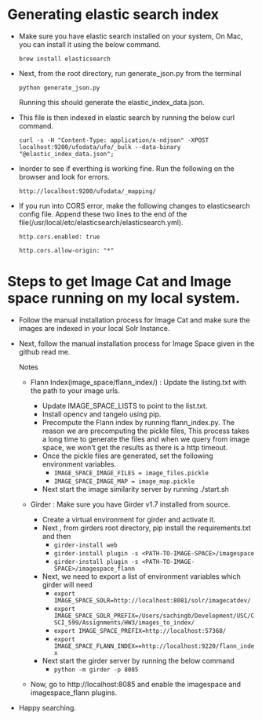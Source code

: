 # Generating elastic search index

* Make sure you have elastic search installed on your system, On Mac, you can install it using the below command.

	`brew install elasticsearch`

* Next, from the root directory, run generate_json.py from the terminal

	`python generate_json.py`

   Running this should generate the elastic_index_data.json.

* This file is then indexed in elastic search by running the below curl command.

	`curl -s -H "Content-Type: application/x-ndjson" -XPOST localhost:9200/ufodata/ufo/_bulk --data-binary "@elastic_index_data.json";`

* Inorder to see if everthing is working fine. Run the following on the browser and look for errors.

	`http://localhost:9200/ufodata/_mapping/`

* If you run into CORS error, make the following changes to elasticsearch config file. Append these two lines to the end of the file(/usr/local/etc/elasticsearch/elasticsearch.yml).

	`http.cors.enabled: true`
	
	`http.cors.allow-origin: "*"`

# Steps to get Image Cat and Image space running on my local system.

* Follow the manual installation process for Image Cat and make sure the images are indexed in your local Solr Instance.

* Next, follow the manual installation process for Image Space given in the github read me.

	Notes
	
	* Flann Index(image_space/flann_index/) : Update the listing.txt with the path to your image urls.
		* Update IMAGE_SPACE_LISTS to point to the list.txt.
		* Install opencv and tangelo using pip.
		* Precompute the Flann index by running flann_index.py. The reason we are precomputing the pickle files, This process takes a long time to generate the files and when we query from image space, we won't get the results as there is a http timeout.
		* Once the pickle files are generated, set the following environment variables.
			* ``` IMAGE_SPACE_IMAGE_FILES = image_files.pickle ```
			* ``` IMAGE_SPACE_IMAGE_MAP = image_map.pickle ```
		* Next start the image similarity server by running ./start.sh
	
	* Girder : Make sure you have Girder v1.7 installed from source.
		* Create a virtual environment for girder and activate it.
		* Next , from girders root directory, pip install the requirements.txt and then
			* ``` girder-install web ```
			* ``` girder-install plugin -s <PATH-TO-IMAGE-SPACE>/imagespace ```
			* ``` girder-install plugin -s <PATH-TO-IMAGE-SPACE>/imagespace_flann ```
		* Next, we need to export a list of environment variables which girder will need
			* ``` export IMAGE_SPACE_SOLR=http://localhost:8081/solr/imagecatdev/ ```
			* ``` export IMAGE_SPACE_SOLR_PREFIX=/Users/sachingb/Development/USC/CSCI_599/Assignments/HW3/images_to_index/ ```
			* ``` export IMAGE_SPACE_PREFIX=http://localhost:57368/ ```
			* ``` export IMAGE_SPACE_FLANN_INDEX==http://localhost:9220/flann_index ```
		* Next start the girder server by running the below command
			* ``` python -m girder -p 8085 ```
	* Now, go to http://localhost:8085 and enable the imagespace and imagespace_flann plugins.
* Happy searching.
